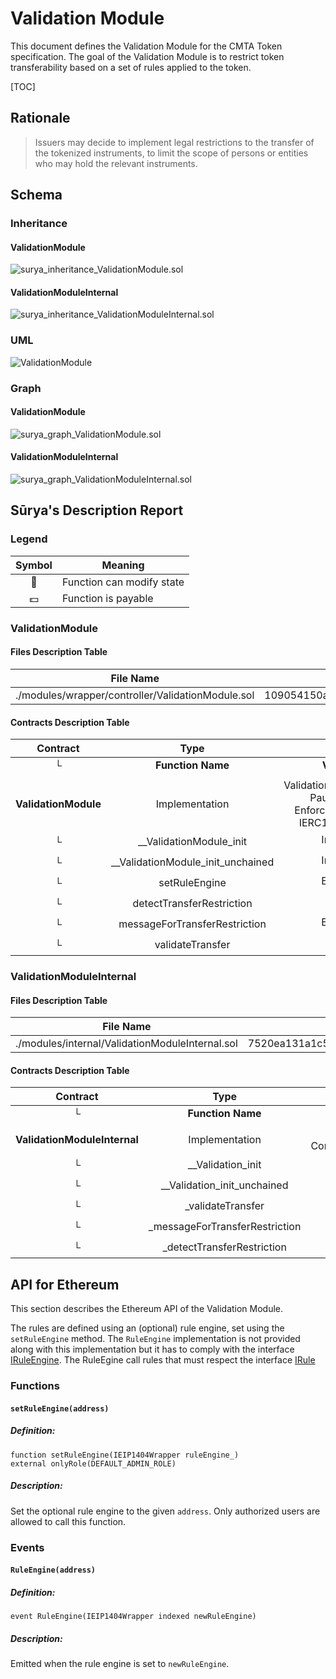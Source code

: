 # Validation Module

This document defines the Validation Module for the CMTA Token specification. The goal of the Validation Module is to restrict token transferability based on a set of rules applied to the token.

[TOC]

## Rationale

> Issuers may decide to implement legal restrictions to the transfer of the tokenized instruments, to limit the scope of persons or entities who may hold the relevant instruments. 

## Schema

### Inheritance

#### ValidationModule

![surya_inheritance_ValidationModule.sol](../../../schema/surya_inheritance/surya_inheritance_ValidationModule.sol.png)

#### ValidationModuleInternal

![surya_inheritance_ValidationModuleInternal.sol](../../../schema/surya_inheritance/surya_inheritance_ValidationModuleInternal.sol.png)

### UML

![ValidationModule](../../../schema/sol2uml/ValidationModule.svg)

### Graph

#### ValidationModule

![surya_graph_ValidationModule.sol](../../../schema/surya_graph/surya_graph_ValidationModule.sol.png)

#### ValidationModuleInternal

![surya_graph_ValidationModuleInternal.sol](../../../schema/surya_graph/surya_graph_ValidationModuleInternal.sol.png)



## Sūrya's Description Report

### Legend

| Symbol | Meaning                   |
| :----: | ------------------------- |
|   🛑    | Function can modify state |
|   💵    | Function is payable       |

### ValidationModule

#### Files Description Table


| File Name                                         | SHA-1 Hash                               |
| ------------------------------------------------- | ---------------------------------------- |
| ./modules/wrapper/controller/ValidationModule.sol | 109054150a46ef0f010693889f9c1c44e151719b |


#### Contracts Description Table


|       Contract       |               Type                |                            Bases                             |                |                  |
| :------------------: | :-------------------------------: | :----------------------------------------------------------: | :------------: | :--------------: |
|          └           |         **Function Name**         |                        **Visibility**                        | **Mutability** |  **Modifiers**   |
|                      |                                   |                                                              |                |                  |
| **ValidationModule** |          Implementation           | ValidationModuleInternal, PauseModule, EnforcementModule, IERC1404Wrapper |                |                  |
|          └           |      __ValidationModule_init      |                          Internal 🔒                          |       🛑        | onlyInitializing |
|          └           | __ValidationModule_init_unchained |                          Internal 🔒                          |       🛑        | onlyInitializing |
|          └           |           setRuleEngine           |                          External ❗️                          |       🛑        |     onlyRole     |
|          └           |     detectTransferRestriction     |                           Public ❗️                           |                |       NO❗️        |
|          └           |   messageForTransferRestriction   |                          External ❗️                          |                |       NO❗️        |
|          └           |         validateTransfer          |                           Public ❗️                           |                |       NO❗️        |

### ValidationModuleInternal

#### Files Description Table


| File Name                                       | SHA-1 Hash                               |
| ----------------------------------------------- | ---------------------------------------- |
| ./modules/internal/ValidationModuleInternal.sol | 7520ea131a1c5befcc07ff41eada7406ab745850 |


#### Contracts Description Table


|           Contract           |              Type              |               Bases               |                |                  |
| :--------------------------: | :----------------------------: | :-------------------------------: | :------------: | :--------------: |
|              └               |       **Function Name**        |          **Visibility**           | **Mutability** |  **Modifiers**   |
|                              |                                |                                   |                |                  |
| **ValidationModuleInternal** |         Implementation         | Initializable, ContextUpgradeable |                |                  |
|              └               |       __Validation_init        |            Internal 🔒             |       🛑        | onlyInitializing |
|              └               |  __Validation_init_unchained   |            Internal 🔒             |       🛑        | onlyInitializing |
|              └               |       _validateTransfer        |            Internal 🔒             |                |                  |
|              └               | _messageForTransferRestriction |            Internal 🔒             |                |                  |
|              └               |   _detectTransferRestriction   |            Internal 🔒             |                |                  |

## API for Ethereum

This section describes the Ethereum API of the Validation Module.

The rules are defined using an (optional) rule engine, set using the `setRuleEngine` method. The `RuleEngine` implementation is not provided along with this implementation but it has to comply with the interface [IRuleEngine](https://github.com/CMTA/CMTAT/blob/master/contracts/interfaces/IRuleEngine.sol). The RuleEgine call rules that must respect the interface [IRule](https://github.com/CMTA/CMTAT/blob/master/contracts/interfaces/IRule.sol)

### Functions

#### `setRuleEngine(address)`

##### Definition:

```solidity
function setRuleEngine(IEIP1404Wrapper ruleEngine_) 
external onlyRole(DEFAULT_ADMIN_ROLE)
```

##### Description:

Set the optional rule engine to the given `address`.
Only authorized users are allowed to call this function.

### Events

#### `RuleEngine(address)`

##### Definition:

```solidity
event RuleEngine(IEIP1404Wrapper indexed newRuleEngine)
```

##### Description:

Emitted when the rule engine is set to `newRuleEngine`.
